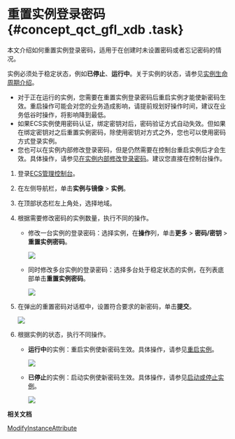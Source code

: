 # 重置实例登录密码 {#concept_qct_gfl_xdb .task}

本文介绍如何重置实例登录密码，适用于在创建时未设置密码或者忘记密码的情况。

实例必须处于稳定状态，例如**已停止**、**运行中**。关于实例的状态，请参见[实例生命周期介绍](cn.zh-CN/实例/实例生命周期介绍.md#)。

-   对于正在运行的实例，您需要在重置实例登录密码后重启实例才能使新密码生效。重启操作可能会对您的业务造成影响，请提前规划好操作时间，建议在业务低谷时操作，将影响降到最低。
-   如果ECS实例使用密码认证，绑定密钥对后，密码验证方式自动失效。但如果在绑定密钥对之后重置实例密码，除使用密钥对方式之外，您也可以使用密码方式登录实例。
-   您也可以在实例内部修改登录密码，但是仍然需要在控制台重启实例后才会生效。具体操作，请参见[在实例内部修改登录密码](cn.zh-CN/实例/管理实例/在实例内部修改登录密码.md#)。建议您直接在控制台操作。

1.  登录[ECS管理控制台](https://ecs.console.aliyun.com)。
2.  在左侧导航栏，单击**实例与镜像** \> **实例**。
3.  在顶部状态栏左上角处，选择地域。
4.  根据需要修改密码的实例数量，执行不同的操作。 
    -   修改一台实例的登录密码：选择实例，在**操作**列，单击**更多** \> **密码/密钥** \> **重置实例密码**。

        ![](http://static-aliyun-doc.oss-cn-hangzhou.aliyuncs.com/assets/img/9647/156897314632543_zh-CN.png)

    -   同时修改多台实例的登录密码：选择多台处于稳定状态的实例，在列表底部单击**重置实例密码**。

        ![](http://static-aliyun-doc.oss-cn-hangzhou.aliyuncs.com/assets/img/9647/15689731465442_zh-CN.png)

5.  在弹出的重置密码对话框中，设置符合要求的新密码，单击**提交**。 

    ![](http://static-aliyun-doc.oss-cn-hangzhou.aliyuncs.com/assets/img/9647/156897314649567_zh-CN.png)

6.  根据实例的状态，执行不同操作。 
    -   **运行中**的实例：重启实例使新密码生效。具体操作，请参见[重启实例](cn.zh-CN/实例/管理实例/重启实例.md#)。

        ![](http://static-aliyun-doc.oss-cn-hangzhou.aliyuncs.com/assets/img/9647/156897314649568_zh-CN.png)

    -   **已停止**的实例：启动实例使新密码生效。具体操作，请参见[启动或停止实例](../cn.zh-CN/实例/管理实例/启动实例.md#)。

        ![](http://static-aliyun-doc.oss-cn-hangzhou.aliyuncs.com/assets/img/9647/156897314649569_zh-CN.png)


**相关文档**  


[ModifyInstanceAttribute](../cn.zh-CN/API参考/实例/ModifyInstanceAttribute.md#)

